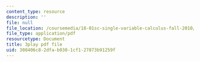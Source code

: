 ```yaml
---
content_type: resource
description: ''
file: null
file_location: /coursemedia/18-01sc-single-variable-calculus-fall-2010/308406c82dfab0301cf127873b91259f_PNTnmH6jsRI.pdf
file_type: application/pdf
resourcetype: Document
title: 3play pdf file
uid: 308406c8-2dfa-b030-1cf1-27873b91259f
---
```

